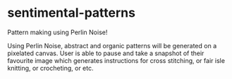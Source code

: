 # sentimental-patterns
Pattern making using Perlin Noise!

Using Perlin Noise, abstract and organic patterns will be generated on a pixelated canvas.  User is able to pause and take a snapshot of their favourite image which generates instructions for cross stitching, or fair isle knitting, or crocheting, or etc.

